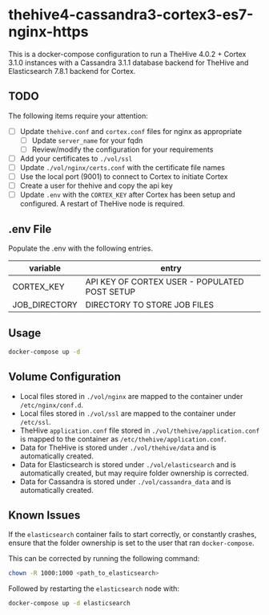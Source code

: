 # thehive4-cassandra3-cortex3-es7-nginx-https

This is a docker-compose configuration to run a TheHive 4.0.2 + Cortex 3.1.0 instances with a Cassandra 3.1.1 database backend for TheHive and Elasticsearch 7.8.1 backend for Cortex.

## TODO

The following items require your attention:

- [ ] Update `thehive.conf` and `cortex.conf` files for nginx as appropriate
  - [ ] Update `server_name` for your fqdn
  - [ ] Review/modify the configuration for your requirements
- [ ] Add your certificates to `./vol/ssl`
- [ ] Update `./vol/nginx/certs.conf` with the certificate file names
- [ ] Use the local port (9001) to connect to Cortex to initiate Cortex
- [ ] Create a user for thehive and copy the api key
- [ ] Update `.env` with the `CORTEX_KEY` after Cortex has been setup and configured.  A restart of TheHive node is required.

## .env File

Populate the .env with the following entries.  

| variable              | entry                                         |
|-----------------------|-----------------------------------------------|
| CORTEX_KEY            | API KEY OF CORTEX USER - POPULATED POST SETUP |
| JOB_DIRECTORY         | DIRECTORY TO STORE JOB FILES                  |

## Usage

```bash
docker-compose up -d
```

## Volume Configuration

- Local files stored in `./vol/nginx` are mapped to the container under `/etc/nginx/conf.d`.  
- Local files stored in `./vol/ssl` are mapped to the container under `/etc/ssl`.  
- TheHive `application.conf` file stored in `./vol/thehive/application.conf` is mapped to the container as `/etc/thehive/application.conf`.
- Data for TheHive is stored under `./vol/thehive/data` and is automatically created.
- Data for Elasticsearch is stored under `./vol/elasticsearch` and is automatically created, but may require folder ownership is corrected.
- Data for Cassandra is stored under `./vol/cassandra_data` and is automatically created.

## Known Issues

If the `elasticsearch` container fails to start correctly, or constantly crashes, ensure that the folder ownership is set to the user that ran `docker-compose`.  

This can be corrected by running the following command:

```bash
chown -R 1000:1000 <path_to_elasticsearch>
```

Followed by restarting the `elasticsearch` node with:

```bash
docker-compose up -d elasticsearch
```
